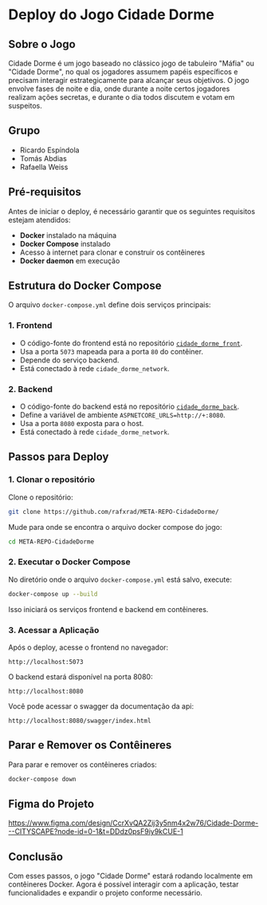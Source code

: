 # Deploy do Jogo Cidade Dorme

## Sobre o Jogo

Cidade Dorme é um jogo baseado no clássico jogo de tabuleiro "Máfia" ou "Cidade Dorme", no qual os jogadores assumem papéis específicos e precisam interagir estrategicamente para alcançar seus objetivos. O jogo envolve fases de noite e dia, onde durante a noite certos jogadores realizam ações secretas, e durante o dia todos discutem e votam em suspeitos.

## Grupo
- Ricardo Espíndola
- Tomás Abdias
- Rafaella Weiss

## Pré-requisitos

Antes de iniciar o deploy, é necessário garantir que os seguintes requisitos estejam atendidos:

- **Docker** instalado na máquina
- **Docker Compose** instalado
- Acesso à internet para clonar e construir os contêineres
- **Docker daemon** em execução

## Estrutura do Docker Compose

O arquivo `docker-compose.yml` define dois serviços principais:

### 1. Frontend
- O código-fonte do frontend está no repositório [`cidade_dorme_front`](https://github.com/rafxrad/cidade_dorme_front.git).
- Usa a porta `5073` mapeada para a porta `80` do contêiner.
- Depende do serviço backend.
- Está conectado à rede `cidade_dorme_network`.

### 2. Backend
- O código-fonte do backend está no repositório [`cidade_dorme_back`](https://github.com/rafxrad/cidade_dorme_back.git).
- Define a variável de ambiente `ASPNETCORE_URLS=http://+:8080`.
- Usa a porta `8080` exposta para o host.
- Está conectado à rede `cidade_dorme_network`.

## Passos para Deploy

### 1. Clonar o repositório
Clone o repositório:
```sh
git clone https://github.com/rafxrad/META-REPO-CidadeDorme/
```
Mude para onde se encontra o arquivo docker compose do jogo:
```sh
cd META-REPO-CidadeDorme
```

### 2. Executar o Docker Compose
No diretório onde o arquivo `docker-compose.yml` está salvo, execute:
```sh
docker-compose up --build
```
Isso iniciará os serviços frontend e backend em contêineres.

### 3. Acessar a Aplicação
Após o deploy, acesse o frontend no navegador:
```
http://localhost:5073
```
O backend estará disponível na porta 8080:
```
http://localhost:8080
```
Você pode acessar o swagger da documentação da api:
```
http://localhost:8080/swagger/index.html
```

## Parar e Remover os Contêineres
Para parar e remover os contêineres criados:
```sh
docker-compose down
```

## Figma do Projeto

https://www.figma.com/design/CcrXvQA2Zij3y5nm4x2w76/Cidade-Dorme---CITYSCAPE?node-id=0-1&t=DDdz0psF9iy9kCUE-1

## Conclusão
Com esses passos, o jogo "Cidade Dorme" estará rodando localmente em contêineres Docker. Agora é possível interagir com a aplicação, testar funcionalidades e expandir o projeto conforme necessário.

